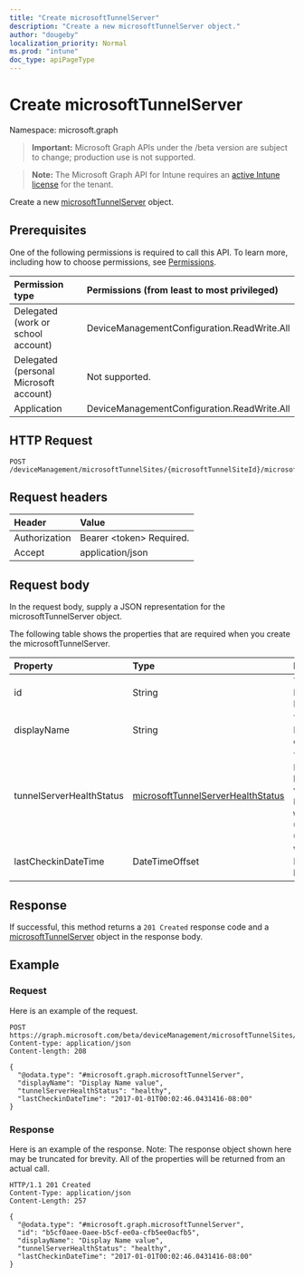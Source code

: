 ```yaml
---
title: "Create microsoftTunnelServer"
description: "Create a new microsoftTunnelServer object."
author: "dougeby"
localization_priority: Normal
ms.prod: "intune"
doc_type: apiPageType
---
```


# Create microsoftTunnelServer

Namespace: microsoft.graph

> **Important:** Microsoft Graph APIs under the /beta version are subject to change; production use is not supported.

> **Note:** The Microsoft Graph API for Intune requires an [active Intune license](https://go.microsoft.com/fwlink/?linkid=839381) for the tenant.

Create a new [microsoftTunnelServer](../resources/intune-mstunnel-microsofttunnelserver.md) object.

## Prerequisites
One of the following permissions is required to call this API. To learn more, including how to choose permissions, see [Permissions](/graph/permissions-reference).

|Permission type|Permissions (from least to most privileged)|
|:---|:---|
|Delegated (work or school account)|DeviceManagementConfiguration.ReadWrite.All|
|Delegated (personal Microsoft account)|Not supported.|
|Application|DeviceManagementConfiguration.ReadWrite.All|

## HTTP Request
<!-- {
  "blockType": "ignored"
}
-->
``` http
POST /deviceManagement/microsoftTunnelSites/{microsoftTunnelSiteId}/microsoftTunnelServers
```

## Request headers
|Header|Value|
|:---|:---|
|Authorization|Bearer &lt;token&gt; Required.|
|Accept|application/json|

## Request body
In the request body, supply a JSON representation for the microsoftTunnelServer object.

The following table shows the properties that are required when you create the microsoftTunnelServer.

|Property|Type|Description|
|:---|:---|:---|
|id|String|The MicrosoftTunnelServer's Id|
|displayName|String|The MicrosoftTunnelServer's display name|
|tunnelServerHealthStatus|[microsoftTunnelServerHealthStatus](../resources/intune-mstunnel-microsofttunnelserverhealthstatus.md)|The MicrosoftTunnelServer's health status. Possible values are: `unknown`, `healthy`, `unhealthy`, `warning`, `offline`, `upgradeInProgress`, `upgradeFailed`.|
|lastCheckinDateTime|DateTimeOffset|When the MicrosoftTunnelServer last checked in|



## Response
If successful, this method returns a `201 Created` response code and a [microsoftTunnelServer](../resources/intune-mstunnel-microsofttunnelserver.md) object in the response body.

## Example

### Request
Here is an example of the request.
``` http
POST https://graph.microsoft.com/beta/deviceManagement/microsoftTunnelSites/{microsoftTunnelSiteId}/microsoftTunnelServers
Content-type: application/json
Content-length: 208

{
  "@odata.type": "#microsoft.graph.microsoftTunnelServer",
  "displayName": "Display Name value",
  "tunnelServerHealthStatus": "healthy",
  "lastCheckinDateTime": "2017-01-01T00:02:46.0431416-08:00"
}
```

### Response
Here is an example of the response. Note: The response object shown here may be truncated for brevity. All of the properties will be returned from an actual call.
``` http
HTTP/1.1 201 Created
Content-Type: application/json
Content-Length: 257

{
  "@odata.type": "#microsoft.graph.microsoftTunnelServer",
  "id": "b5cf0aee-0aee-b5cf-ee0a-cfb5ee0acfb5",
  "displayName": "Display Name value",
  "tunnelServerHealthStatus": "healthy",
  "lastCheckinDateTime": "2017-01-01T00:02:46.0431416-08:00"
}
```




